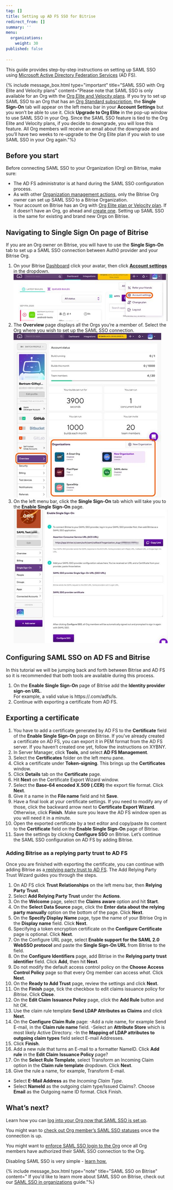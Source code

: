 ```yaml
---
tag: []
title: Setting up AD FS SSO for Bitrise
redirect_from: []
summary: ''
menu:
  organizations:
    weight: 30
published: false

---
```

This guide provides step-by-step instructions on setting up SAML SSO using [Microsoft Active Directory Federation Services](https://docs.microsoft.com/en-us/windows-server/identity/active-directory-federation-services) (AD FS).

{% include message_box.html type="important" title="SAML SSO with Org Elite and Velocity plans" content="Please note that SAML SSO is only available for an Org with the [Org Elite and Velocity plans](https://www.bitrise.io/pricing). If you try to set up SAML SSO to an Org that has an [Org Standard subscription](https://www.bitrise.io/pricing/teams), the **Single Sign-On** tab will appear on the left menu bar in your **Account Settings** but you won’t be able to use it. Click **Upgrade to Org Elite** in the pop-up window to use SAML SSO in your Org. Since the SAML SSO feature is tied to the Org Elite and Velocity plans, if you decide to downgrade, you will lose this feature. All Org members will receive an email about the downgrade and you’ll have two weeks to re-upgrade to the Org Elite plan if you wish to use SAML SSO in your Org again."%}

## Before you start

Before connecting SAML SSO to your Organization (Org) on Bitrise, make sure:

* The AD FS administrator is at hand during the SAML SSO configuration process.
* As with other [Organization management actions](https://devcenter.bitrise.io/team-management/organizations/members-organizations/), only the Bitrise Org owner can set up SAML SSO to a Bitrise Organization.
* Your account on Bitrise has an Org with [Org Elite plan or Velocity plan](https://www.bitrise.io/pricing). If it doesn’t have an Org, go ahead and [create one](https://devcenter.bitrise.io/team-management/organizations/creating-org/). Setting up SAML SSO is the same for existing and brand new Orgs on Bitrise.

## Navigating to Single Sign On page of Bitrise

If you are an Org owner on Bitrise, you will have to use the **Single Sign-On** tab to set up a SAML SSO connection between Auth0 provider and your Bitrise Org.

1. On your Bitrise [Dashboard](https://app.bitrise.io/dashboard/builds) click your avatar, then click [**Account settings**](https://app.bitrise.io/me/profile#/overview) in the dropdown.![](/img/ssopage1.png)
2. The **Overview** page displays all the Orgs you’re a member of. Select the Org where you wish to set up the SAML SSO connection.![](/img/overview.png)
3. On the left menu bar, click the **Single Sign-On** tab which will take you to the **Enable Single Sign-On** page.![](/img/sso3.png)

## Configuring SAML SSO on AD FS and Bitrise

In this tutorial we will be jumping back and forth between Bitrise and AD FS so it is recommended that both tools are available during this process.

1. On the **Enable** **Single Sign-On** page of Bitrise add the **Identity provider sign-on URL**.  
   For example, a valid value is https://<AD FS URL>.com/adfs/ls.
2. Continue with exporting a certificate from AD FS.

## Exporting a certificate

 1. You have to add a certificate generated by AD FS to the **Certificate** field of the **Enable Single Sign-On** page on Bitrise. If you’ve already created a certificate on AD FS, you can export it in PEM format from the AD FS server. If you haven’t created one yet, follow the instructions on XYBNY.
 2. In Server Manager, click **Tools**, and select **AD FS Management**.
 3. Select the **Certificates** folder on the left menu pane.
 4. Click a certificate under **Token-signing**. This brings up the **Certificates** window.
 5. Click **Details** tab on the **Certificate** page.
 6. Hit **Next** on the Certificate Export Wizard window.
 7. Select the **Base-64 encoded X.509 (.CER)** the export file format. Click **Next**.
 8. Give it a name in the **File name** field and hit **Save**.
 9. Have a final look at your certificate settings. If you need to modify any of those, click the backward arrow next to **Certificate Export Wizard**. Otherwise, click **Finish**. Make sure you leave the AD FS window open as you will need it in a minute.
10. Open the exported certificate by a text editor and copy/paste its content to the **Certificate** field on the **Enable Single Sign-On** page of Bitrise.
11. Save the settings by clicking **Configure SSO** on Bitrise.
    Let’s continue the SAML SSO configuration on AD FS by adding Bitrise.

### Adding Bitrise as a replying party trust to AD FS

Once you are finished with exporting the certificate, you can continue with adding Bitrise as a[ replying party trust to AD FS](https://docs.microsoft.com/en-us/windows-server/identity/ad-fs/operations/create-a-relying-party-trust). The Add Relying Party Trust Wizard guides you through the steps.

 1. On AD FS click **Trust Relationships** on the left menu bar, then **Relying Party Trust**.
 2. Select **Add Relying Party Trust** under the **Actions**.
 3. On the **Welcome** page, select the **Claims aware** option and hit **Start**.
 4. On the **Select Data Source** page, click the **Enter data about the relying party manually** option on the bottom of the page. Click **Next**.
 5. On the **Specify Display Name** page, type the name of your Bitrise Org in the **Display name** field. Click **Next**.
 6. Specifying a token encryption certificate on the **Configure Certificate** page is optional. Click **Next**.
 7. On the Configure URL page, select **Enable support for the SAML 2.0 WebSSO protocol** and paste the **Single Sign-On URL** from Bitrise to the field.
 8. On the **Configure Identifiers** page, add Bitrise in the **Relying party trust identifier** field. Click **Add**, then hit **Next**.
 9. Do not modify the default access control policy on the **Choose Access Control Policy** page so that every Org member can access _what_. Click **Next**.
10. On the **Ready to Add Trust** page, review the settings and click **Next**.
11. On the **Finish** page, tick the checkbox to edit claims issuance policy for _Bitrise_. Click **Close**.
12. On the **Edit Claim** **Issuance Policy** page, click the **Add Rule** button and hit OK.
13. Use the claim rule template **Send LDAP Attributes as Claims** and click **Next**.
14. On the **Configure Claim Rule** page:
    \-Add a rule name, for example Send E-mail, in the **Claim rule name** field.
    \-Select an **Attribute Store** which is most likely Active Directory.
    \-In the **Mapping of LDAP attributes to outgoing claim types** field select E-mail Addresses.
15. Click **Finish**.
16. Add a new rule that turns an E-mail to a formatter NameID. Click **Add rule** in the **Edit Claim** **Issuance Policy** page?
17. On the **Select Rule Template**, select Transform an Incoming Claim option in the **Claim rule template** dropdown. Click **Next**.
18. Give the rule a name, for example, Transform E-mail.

* Select **E-Mail Address** as the _Incoming Claim Type_.
* Select **NameId** as the outgoing claim type/Issued Claims?. Choose **Email** as the Outgoing name ID format. Click Finish.

## What’s next?

Learn how you can [log into your Org now that SAML SSO is set up](https://bitrise.atlassian.net/team-management/organizations/saml-sso-in-organizations/#logging-in-via-saml-sso-with-a-bitrise-account).

You might wan to [check out Org member’s SAML SSO statuses](https://bitrise.atlassian.net/team-management/organizations/saml-sso-in-organizations/#checking-saml-sso-statuses-on-bitrise) once the connection is up.

You might want to [enforce SAML SSO login to the Org](https://bitrise.atlassian.net/team-management/organizations/saml-sso-in-organizations/#enforcing-saml-sso-on-an-organization) once all Org members have authorized their SAML SSO connection to the Org.

Disabling SAML SSO is very simple - [learn how.](https://bitrise.atlassian.net/team-management/organizations/saml-sso-in-organizations/#disabling-an-organizations-saml-sso)

{% include message_box.html type="note" title="SAML SSO on Bitrise" content=" If you'd like to learn more about SAML SSO on Bitrise, check out our [SAML SSO in organizations](/team-management/organizations/saml-sso-in-organizations/) guide."%}